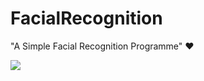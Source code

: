 # FacialRecognition
"A Simple Facial Recognition Programme" ❤️


[![](https://github.com/johnmelodyme/FacialRecognition/blob/master/screens/screen.png)](http://www.youtube.com/watch?v=hYVFFeeb9rE "Click The Image To Watch The Demo in Youtube")
